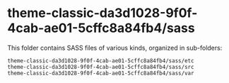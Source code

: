 # theme-classic-da3d1028-9f0f-4cab-ae01-5cffc8a84fb4/sass

This folder contains SASS files of various kinds, organized in sub-folders:

    theme-classic-da3d1028-9f0f-4cab-ae01-5cffc8a84fb4/sass/etc
    theme-classic-da3d1028-9f0f-4cab-ae01-5cffc8a84fb4/sass/src
    theme-classic-da3d1028-9f0f-4cab-ae01-5cffc8a84fb4/sass/var
